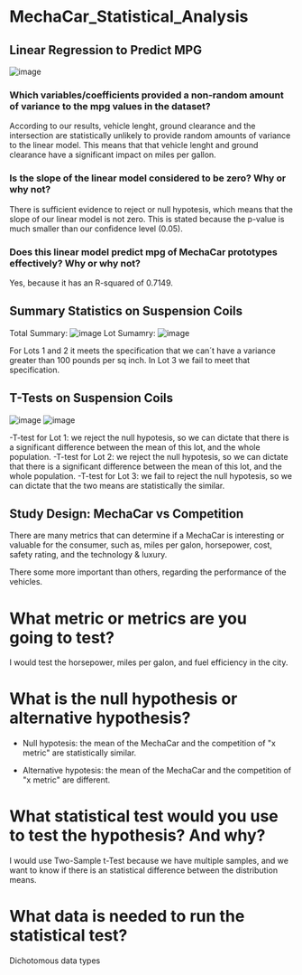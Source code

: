 # MechaCar_Statistical_Analysis

## Linear Regression to Predict MPG
![image](https://user-images.githubusercontent.com/113566508/215637786-53bfec5f-ec7a-44ea-8f55-b858d6f185cf.png)

### Which variables/coefficients provided a non-random amount of variance to the mpg values in the dataset?

According to our results, vehicle lenght, ground clearance and the intersection are statistically unlikely to provide random amounts of variance to the linear model. This means that that vehicle lenght and ground clearance have a significant impact on miles per gallon. 

### Is the slope of the linear model considered to be zero? Why or why not?
There is sufficient evidence to reject or null hypotesis, which means that the slope of our linear model is not zero. This is stated because the p-value is much smaller than our confidence level (0.05). 

### Does this linear model predict mpg of MechaCar prototypes effectively? Why or why not? 
Yes, because it has an R-squared of 0.7149. 

## Summary Statistics on Suspension Coils
Total Summary: ![image](https://user-images.githubusercontent.com/113566508/215639464-b90ffc66-5250-4529-98f8-460d59e37644.png)
Lot Sumamry: ![image](https://user-images.githubusercontent.com/113566508/215639576-ee264cbc-fa64-4aaf-92ea-ba1c874080cd.png)

For Lots 1 and 2 it meets the specification that we can´t have a variance greater than 100 pounds per sq inch. In Lot 3 we fail to meet that specification. 

## T-Tests on Suspension Coils
![image](https://user-images.githubusercontent.com/113566508/215639968-ae944aa2-3f3a-4d55-9344-7dc4d249e903.png)
![image](https://user-images.githubusercontent.com/113566508/215640005-561ab941-f1cd-4537-8763-7d8e308d3a6e.png)

-T-test for Lot 1: we reject the null hypotesis, so we can dictate that there is a significant difference between the mean of this lot, and the whole population. 
-T-test for Lot 2: we reject the null hypotesis, so we can dictate that there is a significant difference between the mean of this lot, and the whole population. 
-T-test for Lot 3: we fail to reject the null hypotesis, so we can dictate that the two means are statistically the similar. 

## Study Design: MechaCar vs Competition
There are many metrics that can determine if a MechaCar is interesting or valuable for the consumer, such as, miles per galon, horsepower, cost, safety rating, and the technology & luxury. 

There some more important than others, regarding the performance of the vehicles. 

# What metric or metrics are you going to test?
I would test the horsepower, miles per galon, and fuel efficiency in the city. 

# What is the null hypothesis or alternative hypothesis?
- Null hypotesis: the mean of the MechaCar and the competition of "x metric" are statistically similar. 

- Alternative hypotesis: the mean of the MechaCar and the competition of "x metric" are different.

# What statistical test would you use to test the hypothesis? And why?
I would use Two-Sample t-Test because we have multiple samples, and we want to know if there is an statistical difference between the distribution means. 

# What data is needed to run the statistical test?
Dichotomous data types





